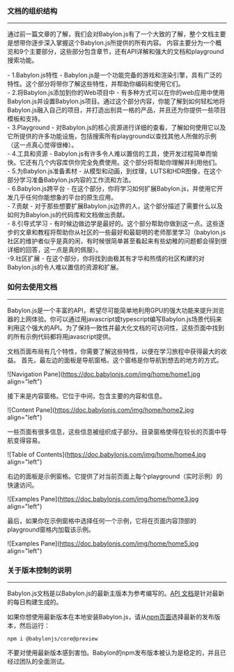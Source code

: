 ### 文档的组织结构

---

通过前一篇文章的了解，我们会对Babylon.js有了一个大致的了解，整个文档主要是想带你逐步深入掌握这个Babylon.js所提供的所有内容。 内容主要分为一个概览和9个主要部分，这些部分包含章节，还有API详解和强大的文档和playground搜索功能。

\- 1.Babylon.js特性 - Babylon.js是一个功能完备的游戏和渲染引擎，具有广泛的特性。这个部分将带你了解这些特性，并帮助你编码和使用它们。  
\- 2.将Babylon.js添加到你的Web项目中 - 有多种方式可以在你的web应用中使用Babylon.js并设置Babylon.js项目。通过这个部分内容，你能了解到如何轻松地将Babylon.js融入自己的项目，并打造出别具一格的产品，并且还为你提供一些项目模板和支持。  
\- 3.Playground - 对Babylon.js的核心资源进行详细的查看，了解如何使用它以及它所提供的许多功能设施，包括搜索所有playground以查找其他人所做的示例（这一点真心觉得很棒）。  
\- 4.工具和资源 - Babylon.js有许多令人难以置信的工具，使开发过程简单而愉快。它还有几个内容库供你完全免费使用。这个部分将帮助你理解并利用他们。  
\- 5.为Babylon.js准备素材 - 从模型和动画，到纹理，LUTS和HDR图像，在这个部分学习准备Babylon.js内容的工作流和方法。  
\- 6.Babylon.js跨平台 - 在这个部分，你将学习如何扩展Babylon.js，并使用它开发几乎任何你能想象的平台的原生应用。  
\- 7.贡献 - 对于那些想要扩展Babylon.js边界的人，这个部分描述了需要什么以及如何为Babylon.js的代码库和文档做出贡献。  
\- 8.引导式学习 - 有时候边做边学是最好的。这个部分帮助你做到这一点。这些逐步的文章和教程将帮助你从社区的一些最好和最聪明的老师那里学习（babylon.js 社区的维护者似乎是真的闲，有时候很简单甚至看起来有些幼稚的问题都会得到很详细的回答，这一点是真的佩服）。  
\-9.社区扩展 - 在这个部分，你将找到由极其有才华和热情的社区构建的对Babylon.js的令人难以置信的资源和扩展。

### 如何去使用文档

---

Babylon.js是一个丰富的API，希望尽可能简单地利用GPU的强大功能来提升浏览器的上网体验。你可以通过用javascript或typescript编写Babylon.js场景代码来利用这个强大的API。为了保持一致性并最大化文档的可访问性，这些页面中找到的所有示例代码都将用javascript提供。

文档页面布局有几个特性，你需要了解这些特性，以便在学习旅程中获得最大的收益。 首先，最左边的面板是导航窗格。这个窗格是你导航到想去的地方的方式。

![Navigation Pane](https://doc.babylonjs.com/img/home/home1.jpg align="left")

接下来是内容窗格。它位于中间，包含主要的内容和信息。

![Content Pane](https://doc.babylonjs.com/img/home/home2.jpg align="left")

一些页面有很多信息，这些信息被组织成子部分。目录窗格使得在较长的页面中导航变得容易。

![Table of Contents](https://doc.babylonjs.com/img/home/home4.jpg align="left")

右边的面板是示例窗格。它提供了对当前页面上每个playground（实时示例）的快速访问。

![Examples Pane](https://doc.babylonjs.com/img/home/home3.jpg align="left")

最后，如果你在示例窗格中选择任何一个示例，它将在页面内容顶部的playground窗格内加载该示例。

![Examples Pane](https://doc.babylonjs.com/img/home/home5.jpg align="left")
### 关于版本控制的说明
---
Babylon.js文档是以Babylon.js的最新主版本为参考编写的。[API 文档](https://doc.babylonjs.com/typedoc)是针对最新的每日构建生成的。

如果你想使用最新版本在本地安装Babylon.js，请从[npm页面](https://www.npmjs.com/package/@babylonjs/core)选择最新的发布版本，然后运行：
```
npm i @babylonjs/core@preview
```
不要对使用最新版本感到害怕。Babylon的npm发布版本被认为是稳定的，并且已经过团队的全面测试。

